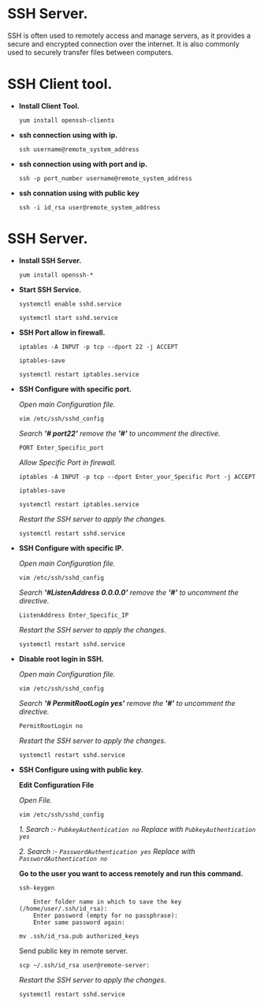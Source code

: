 # SSH Server.
SSH is often used to remotely access and manage servers, as it provides a secure and encrypted connection over the internet. It is also commonly used to securely transfer files between computers.

# SSH Client tool.

-   **Install Client Tool.**
    ```
    yum install openssh-clients
    ```
-   **ssh connection using with ip.**
    ```
    ssh username@remote_system_address
    ```
-   **ssh connection using with port and ip.**
    ```
    ssh -p port_number username@remote_system_address
    ```
-   **ssh connation using with public key**
    ```
    ssh -i id_rsa user@remote_system_address
    ```

# SSH Server.

-   **Install SSH Server.**
    ```
    yum install openssh-*
    ```
-   **Start SSH Service.**
    ```
    systemctl enable sshd.service
    ```
    ```
    systemctl start sshd.service
    ```
-   **SSH Port allow in firewall.**
    ```
    iptables -A INPUT -p tcp --dport 22 -j ACCEPT
    ```
    ```
    iptables-save
    ```
    ```
    systemctl restart iptables.service
    ```
-   **SSH Configure with specific port.**

    *Open main Configuration file.*
    ```
    vim /etc/ssh/sshd_config
    ```
    *Search **'# port22'** remove the **'#'** to uncomment the directive.*
    ```
    PORT Enter_Specific_port
    ```
    *Allow Specific Port in firewall.*
    ```
    iptables -A INPUT -p tcp --dport Enter_your_Specific Port -j ACCEPT
    ```
    ```
    iptables-save
    ```
    ```
    systemctl restart iptables.service
    ```
    *Restart the SSH server to apply the changes.*
    ```
    systemctl restart sshd.service
    ```
-   **SSH Configure with specific IP.**

    *Open main Configuration file.*
    ```
    vim /etc/ssh/sshd_config
    ```
    *Search **'#ListenAddress 0.0.0.0'** remove the **'#'** to uncomment the directive.*
    ```
    ListenAddress Enter_Specific_IP
    ```
    *Restart the SSH server to apply the changes.*
    ```
    systemctl restart sshd.service
    ```
-   **Disable root login in SSH.**

    *Open main Configuration file.*
    ```
    vim /etc/ssh/sshd_config
    ```
    *Search **'# PermitRootLogin yes'** remove the **'#'** to uncomment the directive.*
    ```
    PermitRootLogin no
    ```
    *Restart the SSH server to apply the changes.*
    ```
    systemctl restart sshd.service
    ```
-   **SSH Configure using with public key.**
    
    **Edit Configuration File**

    *Open File.*
    ```
    vim /etc/ssh/sshd_config
    ```

    *1. Search :- ```PubkeyAuthentication no``` Replace with ```PubkeyAuthentication yes```*
    
    *2. Search :- ```PasswordAuthentication yes``` Replace with ```PasswordAuthentication no```*

    **Go to the user you want to access remotely and run this command.**
    ```
    ssh-keygen
    ```
            Enter folder name in which to save the key (/home/user/.ssh/id_rsa):
            Enter password (empty for no passphrase):
            Enter same password again:
    ```
    mv .ssh/id_rsa.pub authorized_keys
    ```
    Send public key in remote server.
    ```
    scp ~/.ssh/id_rsa user@remote-server:
    ```
    *Restart the SSH server to apply the changes.*
    ```
    systemctl restart sshd.service
    ```
